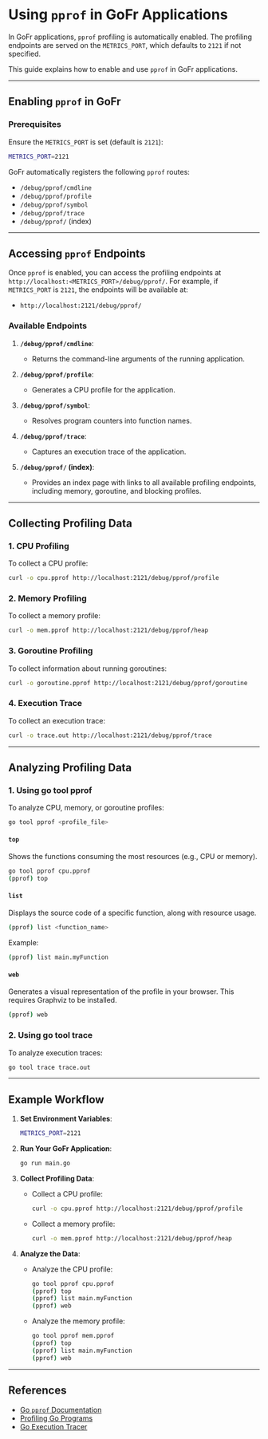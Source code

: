 # Using `pprof` in GoFr Applications

In GoFr applications, `pprof` profiling is automatically enabled. The profiling endpoints are served on the `METRICS_PORT`, which defaults to `2121` if not specified.

This guide explains how to enable and use `pprof` in GoFr applications.

---

## Enabling `pprof` in GoFr

### Prerequisites
Ensure the `METRICS_PORT` is set (default is `2121`):
   ```bash
   METRICS_PORT=2121
   ```

GoFr automatically registers the following `pprof` routes:
- `/debug/pprof/cmdline`
- `/debug/pprof/profile`
- `/debug/pprof/symbol`
- `/debug/pprof/trace`
- `/debug/pprof/` (index)

---

## Accessing `pprof` Endpoints

Once `pprof` is enabled, you can access the profiling endpoints at `http://localhost:<METRICS_PORT>/debug/pprof/`. For example, if `METRICS_PORT` is `2121`, the endpoints will be available at:
- `http://localhost:2121/debug/pprof/`

### Available Endpoints
1. **`/debug/pprof/cmdline`**:
   - Returns the command-line arguments of the running application.

2. **`/debug/pprof/profile`**:
   - Generates a CPU profile for the application.

3. **`/debug/pprof/symbol`**:
   - Resolves program counters into function names.

4. **`/debug/pprof/trace`**:
   - Captures an execution trace of the application.

5. **`/debug/pprof/` (index)**:
   - Provides an index page with links to all available profiling endpoints, including memory, goroutine, and blocking profiles.

---

## Collecting Profiling Data

### 1. **CPU Profiling**
To collect a CPU profile:
```bash
curl -o cpu.pprof http://localhost:2121/debug/pprof/profile
```

### 2. **Memory Profiling**
To collect a memory profile:
```bash
curl -o mem.pprof http://localhost:2121/debug/pprof/heap
```

### 3. **Goroutine Profiling**
To collect information about running goroutines:
```bash
curl -o goroutine.pprof http://localhost:2121/debug/pprof/goroutine
```

### 4. **Execution Trace**
To collect an execution trace:
```bash
curl -o trace.out http://localhost:2121/debug/pprof/trace
```

---

## Analyzing Profiling Data

### 1. Using go tool pprof
To analyze CPU, memory, or goroutine profiles:
```bash
go tool pprof <profile_file>
```

#### **`top`**
Shows the functions consuming the most resources (e.g., CPU or memory).
   ```bash
   go tool pprof cpu.pprof
   (pprof) top
   ```

#### **`list`**
Displays the source code of a specific function, along with resource usage.
   ```bash
   (pprof) list <function_name>
   ```
Example:
   ```bash
   (pprof) list main.myFunction
   ```

#### **`web`**
Generates a visual representation of the profile in your browser. This requires Graphviz to be installed.
   ```bash
   (pprof) web
   ```


### 2. Using go tool trace
To analyze execution traces:
```bash
go tool trace trace.out
```

---

## Example Workflow

1. **Set Environment Variables**:
   ```bash
   METRICS_PORT=2121
   ```

2. **Run Your GoFr Application**:
   ```bash
   go run main.go
   ```

3. **Collect Profiling Data**:
   - Collect a CPU profile:
     ```bash
     curl -o cpu.pprof http://localhost:2121/debug/pprof/profile
     ```
   - Collect a memory profile:
     ```bash
     curl -o mem.pprof http://localhost:2121/debug/pprof/heap
     ```


4. **Analyze the Data**:
   - Analyze the CPU profile:
     ```bash
     go tool pprof cpu.pprof
     (pprof) top
     (pprof) list main.myFunction
     (pprof) web
     ```
   - Analyze the memory profile:
     ```bash
     go tool pprof mem.pprof
     (pprof) top
     (pprof) list main.myFunction
     (pprof) web
     ```

---

## References
- [Go `pprof` Documentation](https://pkg.go.dev/net/http/pprof)
- [Profiling Go Programs](https://blog.golang.org/profiling-go-programs)
- [Go Execution Tracer](https://golang.org/doc/diagnostics.html#tracing)